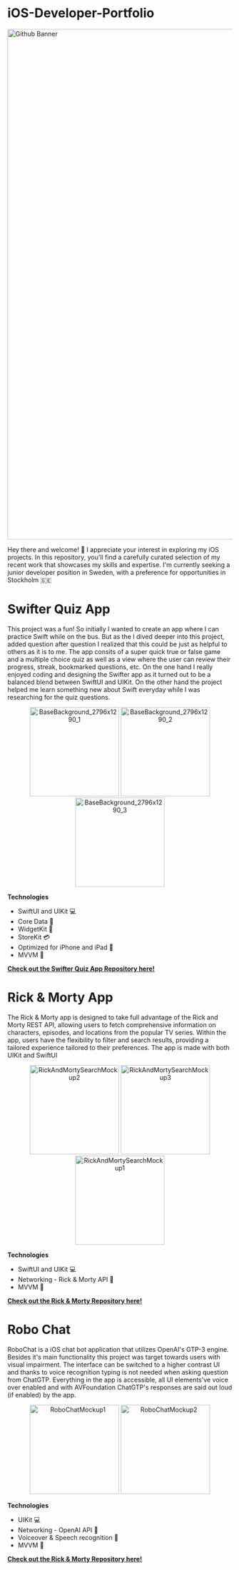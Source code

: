 # iOS-Developer-Portfolio

<img width="1145" alt="Github Banner" src="https://user-images.githubusercontent.com/26801446/236641476-ab43b374-0447-466b-88ae-64801049db31.png">

Hey there and welcome! 👋 I appreciate your interest in exploring my iOS projects. In this repository, you'll find a carefully curated selection of my recent work that showcases my skills and expertise. 
I'm currently seeking a junior developer position in Sweden, with a preference for opportunities in Stockholm 🇸🇪

# Swifter Quiz App

This project was a fun! So initially I wanted to create an app where I can practice Swift while on the bus. But as the I dived deeper into this project, added question after question I realized that this could be just as helpful to others as it is to me.
The app consits of a super quick true or false game and a multiple choice quiz as well as a view where the user can review their progress, streak, bookmarked questions, etc. 
On the one hand I really enjoyed coding and designing the Swifter app as it turned out to be a balanced blend between SwiftUI and UIKit. On the other hand the project helped me learn something new about Swift everyday while I was researching for the quiz questions.

<p align="center">
  <img width="200" alt="BaseBackground_2796x1290_1" src="https://user-images.githubusercontent.com/26801446/236643176-48f15a4f-26b5-404b-a046-57b1127f09d4.png" />
  <img width="200" alt="BaseBackground_2796x1290_2" src="https://user-images.githubusercontent.com/26801446/236643177-5fccdcda-a3ad-4412-97b6-28207871ce6c.png" />
  <img width="200" alt="BaseBackground_2796x1290_3" src="https://user-images.githubusercontent.com/26801446/236643187-323d07ce-e21c-439a-8019-df8686715539.png" />
</p>

**Technologies**

* SwiftUI and UIKit 💻
* Core Data 💽
* WidgetKit 🎨
* StoreKit 💳
* Optimized for iPhone and iPad 📱
* MVVM 🔨

[**Check out the Swifter Quiz App Repository here!**](https://github.com/danielkarath/SwifterQuiz)

# Rick & Morty App

The Rick & Morty app is designed to take full advantage of the Rick and Morty REST API, allowing users to fetch comprehensive information on characters, episodes, and locations from the popular TV series. Within the app, users have the flexibility to filter and search results, providing a tailored experience tailored to their preferences. The app is made with both UIKit and SwiftUI

<p align="center">
  <img width="200" alt="RickAndMortySearchMockup2" src="https://user-images.githubusercontent.com/26801446/236644866-528e83a1-3805-4e5e-904e-c1f2109772ac.png" />
  <img width="200" alt="RickAndMortySearchMockup3" src="https://user-images.githubusercontent.com/26801446/236644871-0ba69f7c-6a6c-4ae5-85cf-8a8b45f315c3.png" />
  <img width="200" alt="RickAndMortySearchMockup1" src="https://user-images.githubusercontent.com/26801446/236644873-3f733b10-ff2d-4a2f-bac0-c77d78e5ba4f.png" />
</p>

**Technologies**

* SwiftUI and UIKit 💻
* Networking - Rick & Morty API 📡
* MVVM 🎨

[**Check out the Rick & Morty Repository here!**](https://github.com/danielkarath/RickAndMortyIOS)

# Robo Chat

RoboChat is a iOS chat bot application that utilizes OpenAI's GTP-3 engine. Besides it's main functionality this project was target towards users with visual impairment. The interface can be switched to a higher contrast UI and thanks to voice recognition typing is not needed when asking question from ChatGTP. Everything in the app is accessible, all UI elements've voice over enabled and with AVFoundation ChatGTP's responses are said out loud (if enabled) by the app.

<p align="center">
  <img width="200" alt="RoboChatMockup1" src="https://user-images.githubusercontent.com/26801446/236645421-1b66c2b8-d7d3-4319-b9d8-6dd1de4e5809.png" />
  <img width="200" alt="RoboChatMockup2" src="https://user-images.githubusercontent.com/26801446/236645424-900a6d0b-416d-4068-a2e7-d4f056203021.png" />
</p>

**Technologies**

* UIKit 💻
* Networking - OpenAI API 📡
* Voiceover & Speech recognition 🦻
* MVVM 🎨

[**Check out the Rick & Morty Repository here!**](https://github.com/danielkarath/RoboChat)
